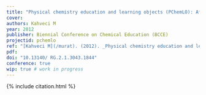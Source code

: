 ```yaml
---
title: "Physical chemistry education and learning objects (PChemLO): Affective aspects of implementation"
cover:
authors: Kahveci M
year: 2012
publisher: Biennial Conference on Chemical Education (BCCE)
projectid: pchemlo
ref: "[Kahveci M](/murat). (2012). _Physical chemistry education and learning objects (PChemLO): Affective aspects of implementation_. Paper presented at the Biennial Conference on Chemical Education (BCCE). Pennsylvania State University, University Park, PA, USA. July 29 - August 2, 2012."
pdf:
doi: "10.13140/ RG.2.1.3043.1844"
conference: true
wip: true # work in progress 
---
```


{% include citation.html %}